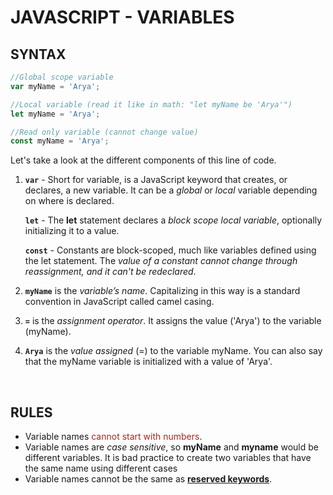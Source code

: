 # JAVASCRIPT - VARIABLES


## SYNTAX
```js
//Global scope variable
var myName = 'Arya';

//Local variable (read it like in math: "let myName be 'Arya'")
let myName = 'Arya';

//Read only variable (cannot change value)
const myName = 'Arya';
```
Let's take a look at the different components of this line of code.
1. **`var`** - Short for variable, is a JavaScript keyword that creates, or declares, a new variable. It can be a *global* or *local* variable depending on where is declared.

	**`let`** - The **let** statement declares a *block scope local variable*, optionally initializing it to a value.

	**`const`** - Constants are block-scoped, much like variables defined using the let statement. The *value of a constant cannot change through reassignment, and it can't be redeclared*.

2. **`myName`** is the *variable’s name*. Capitalizing in this way is a standard convention in JavaScript called camel casing.

3. **`=`** is the *assignment operator*. It assigns the value ('Arya') to the variable (myName).

4. **`Arya`** is the *value assigned* (=) to the variable myName. You can also say that the myName variable is initialized with a value of 'Arya'.

<br>

## RULES
* Variable names <span style="color: firebrick;">cannot start with numbers</span>.
* Variable names are *case sensitive*, so **myName** and **myname** would be different variables.
	It is bad practice to create two variables that have the same name using different cases
* Variable names cannot be the same as **[reserved keywords](https://developer.mozilla.org/en-US/docs/Web/JavaScript/Reference/Lexical_grammar#Keywords)**.